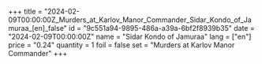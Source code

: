 +++
title = "2024-02-09T00:00:00Z_Murders_at_Karlov_Manor_Commander_Sidar_Kondo_of_Jamuraa_[en]_false"
id = "9c551a94-9895-486a-a39a-6bf2f8939b35"
date = "2024-02-09T00:00:00Z"
name = "Sidar Kondo of Jamuraa"
lang = ["en"]
price = "0.24"
quantity = 1
foil = false
set = "Murders at Karlov Manor Commander"
+++
